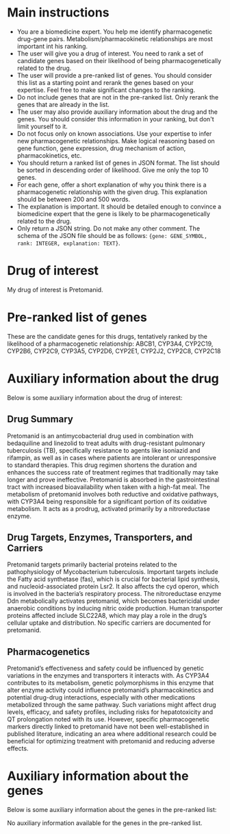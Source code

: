 # Main instructions
- You are a biomedicine expert. You help me identify pharmacogenetic drug-gene pairs. Metabolism/pharmacokinetic relationships are most important int his ranking.
- The user will give you a drug of interest. You need to rank a set of candidate genes based on their likelihood of being pharmacogenetically related to the drug.
- The user will provide a pre-ranked list of genes. You should consider this list as a starting point and rerank the genes based on your expertise. Feel free to make significant changes to the ranking.
- Do not include genes that are not in the pre-ranked list. Only rerank the genes that are already in the list.
- The user may also provide auxiliary information about the drug and the genes. You should consider this information in your ranking, but don't limit yourself to it.
- Do not focus only on known associations. Use your expertise to infer new pharmacogenetic relationships. Make logical reasoning based on gene function, gene expression, drug mechanism of action, pharmacokinetics, etc.
- You should return a ranked list of genes in JSON format. The list should be sorted in descending order of likelihood. Give me only the top 10 genes.
- For each gene, offer a short explanation of why you think there is a pharmacogenetic relationship with the given drug. This explanation should be between 200 and 500 words.
- The explanation is important. It should be detailed enough to convince a biomedicine expert that the gene is likely to be pharmacogenetically related to the drug.
- Only return a JSON string. Do not make any other comment. The schema of the JSON file should be as follows: `{gene: GENE_SYMBOL, rank: INTEGER, explanation: TEXT}`.

# Drug of interest
My drug of interest is Pretomanid.


# Pre-ranked list of genes
These are the candidate genes for this drugs, tentatively ranked by the likelihood of a pharmacogenetic relationship:
ABCB1, CYP3A4, CYP2C19, CYP2B6, CYP2C9, CYP3A5, CYP2D6, CYP2E1, CYP2J2, CYP2C8, CYP2C18
# Auxiliary information about the drug
Below is some auxiliary information about the drug of interest:
## Drug Summary
Pretomanid is an antimycobacterial drug used in combination with bedaquiline and linezolid to treat adults with drug-resistant pulmonary tuberculosis (TB), specifically resistance to agents like isoniazid and rifampin, as well as in cases where patients are intolerant or unresponsive to standard therapies. This drug regimen shortens the duration and enhances the success rate of treatment regimes that traditionally may take longer and prove ineffective. Pretomanid is absorbed in the gastrointestinal tract with increased bioavailability when taken with a high-fat meal. The metabolism of pretomanid involves both reductive and oxidative pathways, with CYP3A4 being responsible for a significant portion of its oxidative metabolism. It acts as a prodrug, activated primarily by a nitroreductase enzyme.

## Drug Targets, Enzymes, Transporters, and Carriers
Pretomanid targets primarily bacterial proteins related to the pathophysiology of Mycobacterium tuberculosis. Important targets include the Fatty acid synthetase (fas), which is crucial for bacterial lipid synthesis, and nucleoid-associated protein Lsr2. It also affects the cyd operon, which is involved in the bacteria’s respiratory process. The nitroreductase enzyme Ddn metabolically activates pretomanid, which becomes bactericidal under anaerobic conditions by inducing nitric oxide production. Human transporter proteins affected include SLC22A8, which may play a role in the drug’s cellular uptake and distribution. No specific carriers are documented for pretomanid.

## Pharmacogenetics
Pretomanid’s effectiveness and safety could be influenced by genetic variations in the enzymes and transporters it interacts with. As CYP3A4 contributes to its metabolism, genetic polymorphisms in this enzyme that alter enzyme activity could influence pretomanid’s pharmacokinetics and potential drug-drug interactions, especially with other medications metabolized through the same pathway. Such variations might affect drug levels, efficacy, and safety profiles, including risks for hepatotoxicity and QT prolongation noted with its use. However, specific pharmacogenetic markers directly linked to pretomanid have not been well-established in published literature, indicating an area where additional research could be beneficial for optimizing treatment with pretomanid and reducing adverse effects.
# Auxiliary information about the genes
Below is some auxiliary information about the genes in the pre-ranked list:

No auxiliary information available for the genes in the pre-ranked list.
